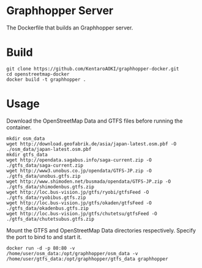 # Graphhopper Server
The Dockerfile that builds an Graphhopper server.

# Build
```
git clone https://github.com/KentaroAOKI/graphhopper-docker.git
cd openstreetmap-docker
docker build -t graphhopper .
```

# Usage
Download the OpenStreetMap Data and GTFS files before running the container.
```
mkdir osm_data
wget http://download.geofabrik.de/asia/japan-latest.osm.pbf -O ./osm_data/japan-latest.osm.pbf
mkdir gtfs_data
wget http://opendata.sagabus.info/saga-current.zip -O ./gtfs_data/saga-current.zip
wget http://www3.unobus.co.jp/opendata/GTFS-JP.zip -O ./gtfs_data/unobus.gtfs.zip
wget http://www.shimoden.net/busmada/opendata/GTFS-JP.zip -O ./gtfs_data/shimodenbus.gtfs.zip
wget http://loc.bus-vision.jp/gtfs/ryobi/gtfsFeed -O ./gtfs_data/ryobibus.gtfs.zip
wget http://loc.bus-vision.jp/gtfs/okaden/gtfsFeed -O ./gtfs_data/okadenbus.gtfs.zip
wget http://loc.bus-vision.jp/gtfs/chutetsu/gtfsFeed -O ./gtfs_data/chutetsubus.gtfs.zip
```
Mount the GTFS and OpenStreetMap Data directories respectively. Specify the port to bind to and start it.
```
docker run -d -p 80:80 -v /home/user/osm_data:/opt/graphhopper/osm_data -v /home/user/gtfs_data:/opt/graphhopper/gtfs_data graphhopper
```
